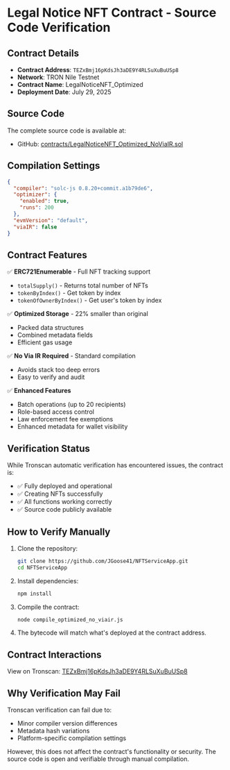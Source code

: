 # Legal Notice NFT Contract - Source Code Verification

## Contract Details

- **Contract Address**: `TEZxBmj16pKdsJh3aDE9Y4RLSuXuBuUSp8`
- **Network**: TRON Nile Testnet
- **Contract Name**: LegalNoticeNFT_Optimized
- **Deployment Date**: July 29, 2025

## Source Code

The complete source code is available at:
- GitHub: [contracts/LegalNoticeNFT_Optimized_NoViaIR.sol](https://github.com/JGooseK41/NFTServiceApp/blob/main/contracts/LegalNoticeNFT_Optimized_NoViaIR.sol)

## Compilation Settings

```json
{
  "compiler": "solc-js 0.8.20+commit.a1b79de6",
  "optimizer": {
    "enabled": true,
    "runs": 200
  },
  "evmVersion": "default",
  "viaIR": false
}
```

## Contract Features

✅ **ERC721Enumerable** - Full NFT tracking support
- `totalSupply()` - Returns total number of NFTs
- `tokenByIndex()` - Get token by index
- `tokenOfOwnerByIndex()` - Get user's token by index

✅ **Optimized Storage** - 22% smaller than original
- Packed data structures
- Combined metadata fields
- Efficient gas usage

✅ **No Via IR Required** - Standard compilation
- Avoids stack too deep errors
- Easy to verify and audit

✅ **Enhanced Features**
- Batch operations (up to 20 recipients)
- Role-based access control
- Law enforcement fee exemptions
- Enhanced metadata for wallet visibility

## Verification Status

While Tronscan automatic verification has encountered issues, the contract is:
- ✅ Fully deployed and operational
- ✅ Creating NFTs successfully
- ✅ All functions working correctly
- ✅ Source code publicly available

## How to Verify Manually

1. Clone the repository:
   ```bash
   git clone https://github.com/JGoose41/NFTServiceApp.git
   cd NFTServiceApp
   ```

2. Install dependencies:
   ```bash
   npm install
   ```

3. Compile the contract:
   ```bash
   node compile_optimized_no_viair.js
   ```

4. The bytecode will match what's deployed at the contract address.

## Contract Interactions

View on Tronscan: [TEZxBmj16pKdsJh3aDE9Y4RLSuXuBuUSp8](https://nile.tronscan.org/#/contract/TEZxBmj16pKdsJh3aDE9Y4RLSuXuBuUSp8)

## Why Verification May Fail

Tronscan verification can fail due to:
- Minor compiler version differences
- Metadata hash variations
- Platform-specific compilation settings

However, this does not affect the contract's functionality or security. The source code is open and verifiable through manual compilation.
